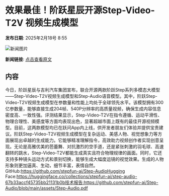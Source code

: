 # 效果最佳！阶跃星辰开源Step-Video-T2V 视频生成模型

**发布日期**: 2025年2月18号 8:55

![新闻图片](https://upload.chinaz.com/2025/0218/6387546568454718089039283.png)

**新闻链接**: [点击查看原文](https://www.aibase.com/zh/news/15443)

## 内容

今日，阶跃星辰与吉利汽车集团宣布，联合开源两款阶跃Step系列多模态大模型——Step-Video-T2V视频生成模型和Step-Audio语音模型。其中，阶跃Step-Video-T2V视频生成模型在参数量和性能上均处于全球领先水平。该模型拥有300亿参数量，能够直接生成204帧、540P分辨率的高质量视频，确保生成内容信息密度高、一致性强。评测结果显示，Step-Video-T2V在指令遵循、运动平滑性、物理合理性、美感度等方面均表现出色，显著超越市面上既有的最佳开源视频模型。目前，这两款模型均已在跃问App内上线，供开发者朋友们体验并提供宝贵建议。阶跃Step-Video-T2V视频生成模型在复杂运动、美感人物、视觉想象力等方面展现出卓越的生成能力。它能够精准理解指令，高效助力视频创作者实现创意呈现。无论是高雅优美的芭蕾舞、对抗激烈的空手道，还是紧张刺激的羽毛球、高速翻转的跳水，Step-Video-T2V都能生成真实且符合物理规律的画面。同时，它还支持多种镜头运动方式和景别切换，能够生成大幅度运镜的视觉效果。生成的人物形象则更加逼真、生动，细节丰富，表情自然。GitHub:https://github.com/stepfun-ai/Step-AudioHugging Face:https://huggingface.co/collections/stepfun-ai/step-audio-67b33accf45735bb21131b0b技术报告:https://github.com/stepfun-ai/Step-Audio/blob/main/assets/Step-Audio.pdf
